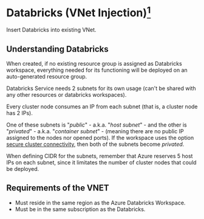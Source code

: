 # Databricks (VNet Injection)[<sup>**1**</sup>](https://learn.microsoft.com/en-us/azure/databricks/administration-guide/cloud-configurations/azure/vnet-inject)

Insert Databricks into existing VNet.

## Understanding Databricks

When created, if no existing resource group is assigned as Databricks workspace, everything needed for its functioning will be deployed on an auto-generated resource group.

Databricks Service needs 2 subnets for its own usage (can't be shared with any other resources or databricks workspaces).

Every cluster node consumes an IP from each subnet (that is, a cluster node has 2 IPs).

One of these subnets is "*public*" - a.k.a. "*host subnet*" - and the other is "*privated*" - a.k.a. "*container subnet*" - (meaning there are no public IP assigned to the nodes nor opened ports). If the workspace uses the option [secure cluster connectivity](https://learn.microsoft.com/en-us/azure/databricks/security/network/secure-cluster-connectivity), then both of the subnets become *privated*.

When defining CIDR for the subnets, remember that Azure reserves 5 host IPs on each subnet, since it limitates the number of cluster nodes that could be deployed.

## Requirements of the VNET

- Must reside in the same region as the Azure Databricks Workspace.
- Must be in the same subscription as the Databricks.
